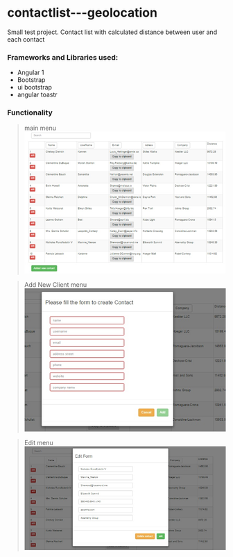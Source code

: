 # contactlist---geolocation
Small test project.
Contact list with calculated distance between user and each contact

### Frameworks and Libraries used:
- Angular 1
- Bootstrap
- ui bootstrap
- angular toastr

### Functionality
>main menu
![Alt text](https://github.com/bagasssss/contactlist---geolocation/blob/master/screenshots/main.jpg "Main")

>Add New Client menu
![Alt text](https://github.com/bagasssss/contactlist---geolocation/blob/master/screenshots/createForm.jpg "Main")

>Edit menu
![Alt text](https://github.com/bagasssss/contactlist---geolocation/blob/master/screenshots/editForm.jpg "Main")
